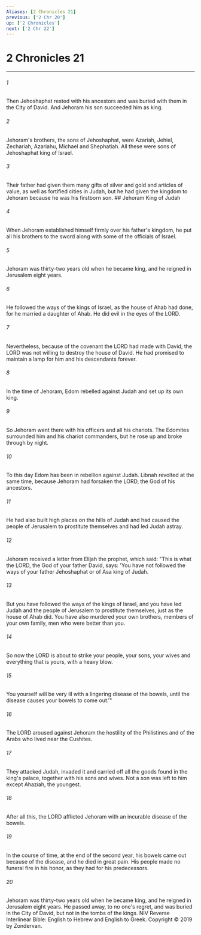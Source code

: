 ```yaml
---
Aliases: [2 Chronicles 21]
previous: ['2 Chr 20']
up: ['2 Chronicles']
next: ['2 Chr 22']
---
```

# 2 Chronicles 21

***


###### 1 
Then Jehoshaphat rested with his ancestors and was buried with them in the City of David. And Jehoram his son succeeded him as king. 

###### 2 
Jehoram's brothers, the sons of Jehoshaphat, were Azariah, Jehiel, Zechariah, Azariahu, Michael and Shephatiah. All these were sons of Jehoshaphat king of Israel. 

###### 3 
Their father had given them many gifts of silver and gold and articles of value, as well as fortified cities in Judah, but he had given the kingdom to Jehoram because he was his firstborn son. ## Jehoram King of Judah 

###### 4 
When Jehoram established himself firmly over his father's kingdom, he put all his brothers to the sword along with some of the officials of Israel. 

###### 5 
Jehoram was thirty-two years old when he became king, and he reigned in Jerusalem eight years. 

###### 6 
He followed the ways of the kings of Israel, as the house of Ahab had done, for he married a daughter of Ahab. He did evil in the eyes of the LORD. 

###### 7 
Nevertheless, because of the covenant the LORD had made with David, the LORD was not willing to destroy the house of David. He had promised to maintain a lamp for him and his descendants forever. 

###### 8 
In the time of Jehoram, Edom rebelled against Judah and set up its own king. 

###### 9 
So Jehoram went there with his officers and all his chariots. The Edomites surrounded him and his chariot commanders, but he rose up and broke through by night. 

###### 10 
To this day Edom has been in rebellion against Judah. Libnah revolted at the same time, because Jehoram had forsaken the LORD, the God of his ancestors. 

###### 11 
He had also built high places on the hills of Judah and had caused the people of Jerusalem to prostitute themselves and had led Judah astray. 

###### 12 
Jehoram received a letter from Elijah the prophet, which said: "This is what the LORD, the God of your father David, says: 'You have not followed the ways of your father Jehoshaphat or of Asa king of Judah. 

###### 13 
But you have followed the ways of the kings of Israel, and you have led Judah and the people of Jerusalem to prostitute themselves, just as the house of Ahab did. You have also murdered your own brothers, members of your own family, men who were better than you. 

###### 14 
So now the LORD is about to strike your people, your sons, your wives and everything that is yours, with a heavy blow. 

###### 15 
You yourself will be very ill with a lingering disease of the bowels, until the disease causes your bowels to come out.'" 

###### 16 
The LORD aroused against Jehoram the hostility of the Philistines and of the Arabs who lived near the Cushites. 

###### 17 
They attacked Judah, invaded it and carried off all the goods found in the king's palace, together with his sons and wives. Not a son was left to him except Ahaziah, the youngest. 

###### 18 
After all this, the LORD afflicted Jehoram with an incurable disease of the bowels. 

###### 19 
In the course of time, at the end of the second year, his bowels came out because of the disease, and he died in great pain. His people made no funeral fire in his honor, as they had for his predecessors. 

###### 20 
Jehoram was thirty-two years old when he became king, and he reigned in Jerusalem eight years. He passed away, to no one's regret, and was buried in the City of David, but not in the tombs of the kings. NIV Reverse Interlinear Bible: English to Hebrew and English to Greek. Copyright © 2019 by Zondervan.
